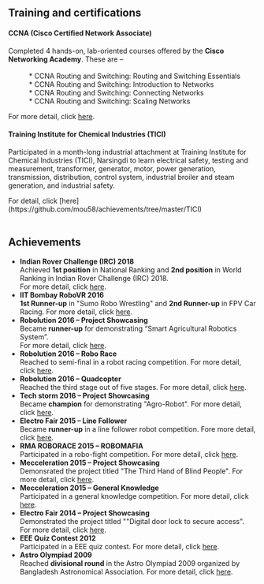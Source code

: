 ## Training and certifications

#### CCNA (Cisco Certified Network Associate) 
Completed 4 hands-on, lab-oriented courses offered by the **Cisco Networking Academy**. These are – </br>
</br>&emsp;&emsp;&emsp;* CCNA Routing and Switching: Routing and Switching Essentials
</br>&emsp;&emsp;&emsp;* CCNA Routing and Switching: Introduction to Networks
</br>&emsp;&emsp;&emsp;* CCNA Routing and Switching: Connecting Networks
</br>&emsp;&emsp;&emsp;* CCNA Routing and Switching: Scaling Networks

For more detail, click [here](https://github.com/mou58/achievements/tree/master/CCNA).

#### Training Institute for Chemical Industries (TICI)
<p>Participated in a month-long industrial attachment at Training Institute for Chemical Industries (TICI), Narsingdi to learn electrical safety, testing and measurement, transformer, generator, motor, power generation, transmission, distribution, control system, industrial broiler and steam generation, and industrial safety.</p>
For detail, click [here](https://github.com/mou58/achievements/tree/master/TICI) </br></br>


## Achievements
* **Indian Rover Challenge (IRC) 2018** <br>Achieved **1st position** in National Ranking and **2nd position** in World Ranking in Indian Rover Challenge (IRC) 2018. </br>
For more detail, click [here](https://github.com/mou58/achievements/tree/master/Indian%20Rover%20Challenge%20IRC%202018).
* **IIT Bombay RoboVR 2016**<br>
**1st Runner-up** in "Sumo Robo Wrestling" and **2nd Runner-up** in FPV Car Racing. For more detail, click [here](https://github.com/mou58/achievements/tree/master/IIT%20Bombay%20RoboVR%202016). 
* **Robolution 2016 – Project Showcasing** <br>Became **runner-up** for demonstrating “Smart Agricultural Robotics System”. </br>
For more detail, click [here](https://github.com/mou58/achievements/tree/master/Robolution%202016%20-%20Project%20showcasing).
* **Robolution 2016 – Robo Race**<br> Reached to semi-final in a robot racing competition. For more detail, click [here](https://github.com/mou58/achievements/tree/master/Robolution%202016%20-%20robo%20race). 
* **Robolution 2016 – Quadcopter**<br>
Reached the third stage out of five stages. For more detail, click [here](https://github.com/mou58/achievements/tree/master/Robolution%202016%20-%20quad%20copter). <br>
* **Tech storm 2016 – Project Showcasing**<br>
Became **champion** for demonstrating "Agro-Robot". For more detail, click [here](https://github.com/mou58/achievements/tree/master/Tech%20storm%202016%20-%20project%20showcasing). <br>
* **Electro Fair 2015 – Line Follower**<br>
Became **runner-up** in a line follower robot competition. Fore more detail, click [here](https://github.com/mou58/achievements/tree/master/ElectroFair%202015%20-%20line%20follower). <br>
* **RMA ROBORACE 2015 – ROBOMAFIA**<br>
Participated in a robo-fight competition. For more detail, click [here](https://github.com/mou58/achievements/tree/master/Robo%20race%202015). <br>
* **Mecceleration 2015 – Project Showcasing**<br>
Demonsrated the project titled "The Third Hand of Blind People". For more detail, click [here](https://github.com/mou58/achievements/tree/master/Mecceleration%202015%20-%20project%20show%20casing).
* **Mecceleration 2015 – General Knowledge**<br>
Participated in a general knowledge competition. For more detail, click [here](https://github.com/mou58/achievements/tree/master/Mecceleration%202015%20-%20General%20knowledge). <br>
* **Electro Fair 2014 – Project Showcasing**<br>
Demonstrated the project titled ""Digital door lock to secure access". For more detail, click [here](https://github.com/mou58/achievements/tree/master/ElectroFair%202014%20-%20project%20showcasing). <br>
* **EEE Quiz Contest 2012**<br>
Participated in a EEE quiz contest. For more detail, click [here](https://github.com/mou58/achievements/tree/master/quiz%20contest%202012). <br>
* **Astro Olympiad 2009** <br>
Reached **divisional round** in the Astro Olympiad 2009 organized by Bangladesh Astronomical Association. For more detail, click [here](https://github.com/mou58/achievements/tree/master/Astro%20olympiad%202009). 
